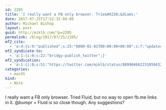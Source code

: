 ```yaml
---
id: 2205
title: 'I really want a FB only browser. Trie&#8230;&diams;'
date: 2017-07-25T17:52:32-04:00
author: Michael Bishop
layout: post
guid: http://miklb.com/?p=2205
permalink: /blog/2017/07/25/2205/
mf2_cite:
  - 'a:4:{s:9:"published";s:25:"0000-01-01T00:00:00+00:00";s:7:"updated";s:25:"0000-01-01T00:00:00+00:00";s:8:"category";a:1:{i:0;s:0:"";}s:6:"author";a:0:{}}'
mf2_syndicate-to:
  - 'a:1:{i:0;s:22:"bridgy-publish_twitter";}'
mf2_syndication:
  - 'a:1:{i:0;s:51:"https://twitter.com/miklb/status/889904682231058432";}'
categories:
  - macOS
kind:
  - Note
---
```

I really want a FB only browser. Tried Fluid, but no way to open fb.me links in it. ‪@bumpr‬ + Fluid is so close though. Any suggestions?